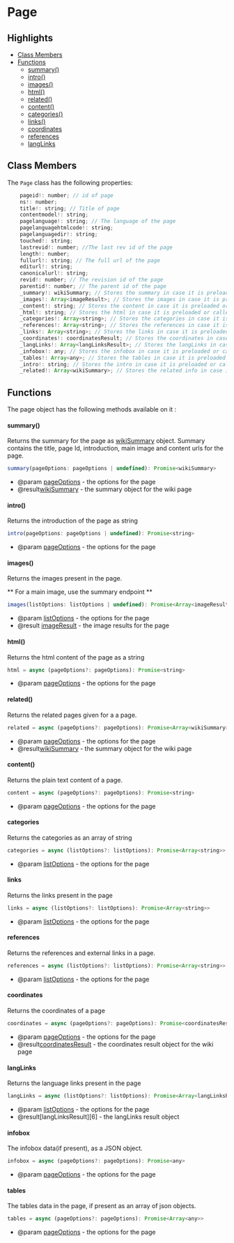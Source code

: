 # Page

## Highlights

- [Class Members](#class-members)
- [Functions](#functions)
    - [summary()](#summary)
    - [intro()](#intro)
    - [images()](#images)
    - [html()](#html)
    - [related()](#related)
    - [content()](#content)
    - [categories()](#categories)
    - [links()](#links)
    - [coordinates](#coordinates)
    - [references](#references)
    - [langLinks](#langLinks)

## Class Members

The `Page` class has the following properties:

```js
    pageid!: number; // id of page
    ns!: number;
    title!: string; // Title of page
    contentmodel!: string; 
    pagelanguage!: string; // The language of the page
    pagelanguagehtmlcode!: string;
    pagelanguagedir!: string;
    touched!: string;
    lastrevid!: number; //The last rev id of the page
    length!: number;
    fullurl!: string; // The full url of the page
    editurl!: string;
    canonicalurl!: string;
    revid!: number; // The revision id of the page
    parentid!: number; // The parent id of the page
    _summary!: wikiSummary; // Stores the summary in case it is preloaded or called on the page object earlier
    _images!: Array<imageResult>; // Stores the images in case it is preloaded or called on the page object earlier
    _content!: string; // Stores the content in case it is preloaded or called on the page object earlier
    _html!: string; // Stores the html in case it is preloaded or called on the page object earlier
    _categories!: Array<string>; // Stores the categories in case it is preloaded or called on the page object earlier
    _references!: Array<string>; // Stores the references in case it is preloaded or called on the page object earlier
    _links!: Array<string>; // Stores the links in case it is preloaded or called on the page object earlier
    _coordinates!: coordinatesResult; // Stores the coordinates in case it is preloaded or called on the page object earlier
    _langLinks!: Array<langLinksResult>; // Stores the langLinks in case it is preloaded or called on the page object earlier
    _infobox!: any; // Stores the infobox in case it is preloaded or called on the page object earlier
    _tables!: Array<any>; // Stores the tables in case it is preloaded or called on the page object earlier
    _intro!: string; // Stores the intro in case it is preloaded or called on the page object earlier
    _related!: Array<wikiSummary>; // Stores the related info in case it is preloaded or called on the page object earlier
```

## Functions

The page object has the following methods available on it : 

#### summary()

Returns the summary for the page as [wikiSummary][2] object. Summary contains the title, page Id, introduction, main image and content urls for the page.

```js
summary(pageOptions: pageOptions | undefined): Promise<wikiSummary>
```
- @param [pageOptions][1] - the options for the page
- @result[wikiSummary][2] - the summary object for the wiki page

#### intro()

Returns the introduction of the page as string

```js
intro(pageOptions: pageOptions | undefined): Promise<string>
```
- @param [pageOptions][1] - the options for the page

#### images()

Returns the images present in the page. 

** For a main image, use the summary endpoint **

```js
images(listOptions: listOptions | undefined): Promise<Array<imageResult>>
```
- @param [listOptions][3] - the options for the page
- @result [imageResult][4] - the image results for the page

#### html()

Returns the html content of the page as a string

```js
html = async (pageOptions?: pageOptions): Promise<string>
```
- @param [pageOptions][1] - the options for the page

#### related()

Returns the related pages given for a a page.

```js
related = async (pageOptions?: pageOptions): Promise<Array<wikiSummary>>
```
- @param [pageOptions][1] - the options for the page
- @result[wikiSummary][2] - the summary object for the wiki page

#### content()

Returns the plain text content of a page.

```js
content = async (pageOptions?: pageOptions): Promise<string>
```
- @param [pageOptions][1] - the options for the page

#### categories

Returns the categories as an array of string

```js
categories = async (listOptions?: listOptions): Promise<Array<string>>
```
- @param [listOptions][3] - the options for the page

#### links

Returns the links present in the page

```js
links = async (listOptions?: listOptions): Promise<Array<string>>
```
- @param [listOptions][3] - the options for the page

#### references

Returns the references and external links in a page.

```js
references = async (listOptions?: listOptions): Promise<Array<string>>
```
- @param [listOptions][3] - the options for the page

#### coordinates

Returns the coordinates of a page

```js
coordinates = async (pageOptions?: pageOptions): Promise<coordinatesResult>
```
- @param [pageOptions][1] - the options for the page
- @result[coordinatesResult][5] - the coordinates result object for the wiki page

#### langLinks

Returns the language links present in the page

```js
langLinks = async (listOptions?: listOptions): Promise<Array<langLinksResult>>
```
- @param [listOptions][3] - the options for the page
- @result[langLinksResult][6] - the langLinks result object

#### infobox

The infobox data(if present), as a JSON object.

```js
infobox = async (pageOptions?: pageOptions): Promise<any>
```
- @param [pageOptions][1] - the options for the page

#### tables

The tables data in the page, if present as an array of json objects.
```js
tables = async (pageOptions?: pageOptions): Promise<Array<any>>
```
- @param [pageOptions][1] - the options for the page

[1]: https://github.com/dopecodez/wikipedia/blob/master/docs/optionTypes.md#pageOptions
[2]: https://github.com/dopecodez/wikipedia/blob/master/docs/resultTypes.md#wikiSummary
[3]: https://github.com/dopecodez/wikipedia/blob/master/docs/optionTypes.md#listOptions
[4]: https://github.com/dopecodez/wikipedia/blob/master/docs/resultTypes.md#imageResult
[5]: https://github.com/dopecodez/wikipedia/blob/master/docs/resultTypes.md#coordinatesResult
[5]: https://github.com/dopecodez/wikipedia/blob/master/docs/resultTypes.md#langLinksResult
